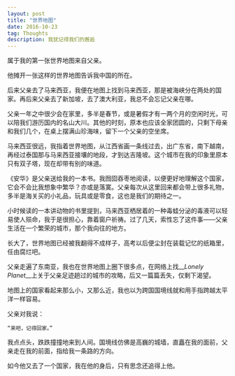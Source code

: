 ```yaml
---
layout: post
title: "世界地图"
date: 2016-10-23
tag: Thoughts
description: 我犹记得我们的邂逅
---
```


属于我的第一张世界地图来自父亲。

他摊开一张这样的世界地图告诉我中国的所在。

后来父亲去了马来西亚，我便在地图上找到马来西亚，那是被海峡分在两处的国家。再后来父亲去了新加坡，去了澳大利亚，我总不会忘记父亲在哪。

父亲一年之中很少会在家里，多半是春节，或是暑假才有一两个月的空闲时光，可以陪我们游历国内的名山大川。其他的时刻，原本也应该全家团圆的，只剩下母亲和我们几个，在桌上摆满山珍海味，留下一个父亲的空坐席。

马来西亚很远，我指着世界地图，从江西省画一条线过去，出广东省，南下越南，再经过泰国那与马来西亚接壤的地段，才到达吉隆坡。这个城市在我的印象里原本只有双子塔，现在却带有别的味道。

《安华》是父亲送给我的一本书。我囫囵吞枣地阅读，以便更好地理解这个国家，它会不会比我想象中繁华？亦或是落寞。父亲每次从这里回来都会带上很多礼物，多半是海关买的小礼品，玩具或是零食，这也是我们的期待之一。

小时候读的一本讲动物的书里提到，马来西亚栖居着的一种毒蛙分泌的毒液可以轻易使人殒命，我于是很担心，靠着窗户祈祷。过了几天，索性忘了这件事——父亲生活在一个繁荣的城市，那个我向往的地方。

长大了，世界地图已经被我翻得不成样子，高考以后便尘封在装载记忆的纸箱里，任由腐烂吧。

父亲走遍了东南亚，我也在世界地图上圈下很多点，在网络上找__*Lonely Planet*__上关于父亲足迹趟过的城市的攻略，后又一篇篇丢失，仅剩下渴望。

地图上的国家看起来那么小，又那么近，我也以为跨国国境线就和用手指跨越太平洋一样容易。

父亲对我说：

	“来吧，记得回家。”

我点点头，跌跌撞撞地来到人间。国境线仿佛是高巍的城墙，直矗在我的面前，父亲走在我的前面，指给我一条路的方向。

如今他又去了一个国家，我在他的身后，只有思念还追得上他。